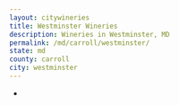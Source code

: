 ```yaml
---
layout: citywineries
title: Westminster Wineries
description: Wineries in Westminster, MD
permalink: /md/carroll/westminster/
state: md
county: carroll
city: westminster
---
```

-
